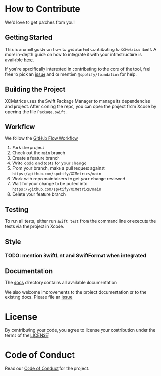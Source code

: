 # How to Contribute

We'd love to get patches from you!

## Getting Started

This is a small guide on how to get started contributing to `XCMetrics` itself. A more in-depth guide on how to integrate it with your infrastructure is available [here](/docs/integration.md).

If you're specifically interested in contributing to the core of the tool, feel free to pick an [issue](https://github.com/spotify/XCMetrics/issues) and or mention `@spotify/foundation` for help.

## Building the Project

XCMetrics uses the Swift Package Manager to manage its dependencies and project. After cloning the repo, you can open the project from Xcode by opening the file `Package.swift`.

## Workflow

We follow the [GitHub Flow Workflow](https://guides.github.com/introduction/flow/)

1.  Fork the project
1.  Check out the `main` branch
1.  Create a feature branch
1.  Write code and tests for your change
1.  From your branch, make a pull request against `https://github.com/spotify/XCMetrics/main`
1.  Work with repo maintainers to get your change reviewed
1.  Wait for your change to be pulled into `https://github.com/spotify/XCMetrics/main`
1.  Delete your feature branch

## Testing

To run all tests, either run `swift test` from the command line or execute the tests via the project in Xcode.

## Style

### TODO: mention SwiftLint and SwiftFormat when integrated


## Documentation

The [docs](/docs/) directory contains all available documentation.

We also welcome improvements to the project documentation or to the existing docs. Please file an [issue](https://github.com/spotify/XCMetrics/issues/new).

# License

By contributing your code, you agree to license your contribution under the terms of the [LICENSE](LICENSE.md)]

# Code of Conduct

Read our [Code of Conduct](CODE_OF_CONDUCT.md) for the project.
